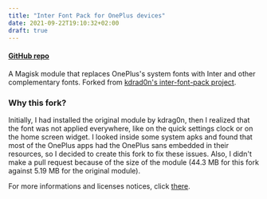 ```yaml
---
title: "Inter Font Pack for OnePlus devices"
date: 2021-09-22T19:10:32+02:00
draft: true
---
```


#### [GitHub repo](https://github.com/tclement0922/inter-font-pack-op)

A Magisk module that replaces OnePlus's system fonts with Inter and other complementary fonts. Forked from [kdrad0n's inter-font-pack project](https://github.com/kdrag0n/inter-font-pack).

### Why this fork?

Initially, I had installed the original module by kdrag0n, then I realized that the font was not applied everywhere, like on the quick settings clock or on the home screen widget. I looked inside some system apks and found that most of the OnePlus apps had the OnePlus sans embedded in their resources, so I decided to create this fork to fix these issues. Also, I didn't make a pull request because of the size of the module (44.3 MB for this fork against 5.19 MB for the original module).

For more informations and licenses notices, click [there](https://github.com/tclement0922/inter-font-pack-op).
